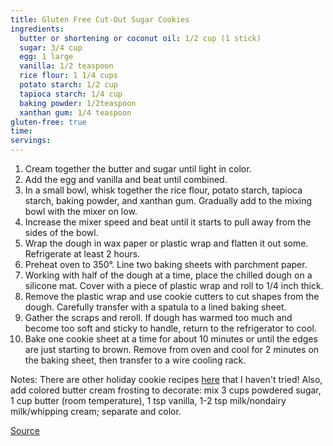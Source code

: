```yaml
---
title: Gluten Free Cut-Out Sugar Cookies
ingredients:
  butter or shortening or coconut oil: 1/2 cup (1 stick)
  sugar: 3/4 cup
  egg: 1 large
  vanilla: 1/2 teaspoon
  rice flour: 1 1/4 cups
  potato starch: 1/2 cup
  tapioca starch: 1/4 cup
  baking powder: 1/2teaspoon
  xanthan gum: 1/4 teaspoon
gluten-free: true
time:
servings:
---
```


1. Cream together the butter and sugar until light in color.
2. Add the egg and vanilla and beat until combined.
3. In a small bowl, whisk together the rice flour, potato starch, tapioca starch, baking powder, and xanthan gum. Gradually add to the mixing bowl with the mixer on low.
4. Increase the mixer speed and beat until it starts to pull away from the sides of the bowl.
5. Wrap the dough in wax paper or plastic wrap and flatten it out some. Refrigerate at least 2 hours.
6. Preheat oven to 350°. Line two baking sheets with parchment paper.
7. Working with half of the dough at a time, place the chilled dough on a silicone mat. Cover with a piece of plastic wrap and roll to 1/4 inch thick.
8. Remove the plastic wrap and use cookie cutters to cut shapes from the dough. Carefully transfer with a spatula to a lined baking sheet.
9. Gather the scraps and reroll. If dough has warmed too much and become too soft and sticky to handle, return to the refrigerator to cool.
10. Bake one cookie sheet at a time for about 10 minutes or until the edges are just starting to brown. Remove from oven and cool for 2 minutes on the baking sheet, then transfer to a wire cooling rack.

Notes: There are other holiday cookie recipes [here](http://glutenfreehomemaker.com/gluten-free-christmas-recipes-2/) that I haven't tried! Also, 
add colored butter cream frosting to decorate: mix 3 cups powdered sugar, 1 cup butter (room temperature), 1 tsp vanilla, 1-2 tsp milk/nondairy milk/whipping cream; separate and color.

[Source](http://glutenfreehomemaker.com/sugar-cookies-cut-out/)
